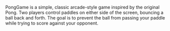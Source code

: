PongGame is a simple, classic arcade-style game inspired by the original Pong. Two players control paddles on either side of the screen, bouncing a ball back and forth. The goal is to prevent the ball from passing your paddle while trying to score against your opponent.

